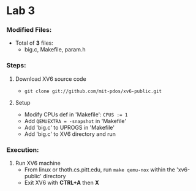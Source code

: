 # Lab 3
### Modified Files:
- Total of **3** files:
   - big.c, Makefile, param.h

### Steps:

1. Download XV6 source code
   - `git clone git://github.com/mit-pdos/xv6-public.git`

2. Setup
   - Modify CPUs def in 'Makefile': `CPUS := 1`
   - Add `QEMUEXTRA = -snapshot` in 'Makefile'
   - Add 'big.c' to UPROGS in 'Makefile'
   - Add 'big.c' to XV6 directory and run




### Execution:

1. Run XV6 machine
   - From linux or thoth.cs.pitt.edu, run `make qemu-nox` within the 'xv6-public' directory
   - Exit XV6 with **CTRL+A** then **X**
